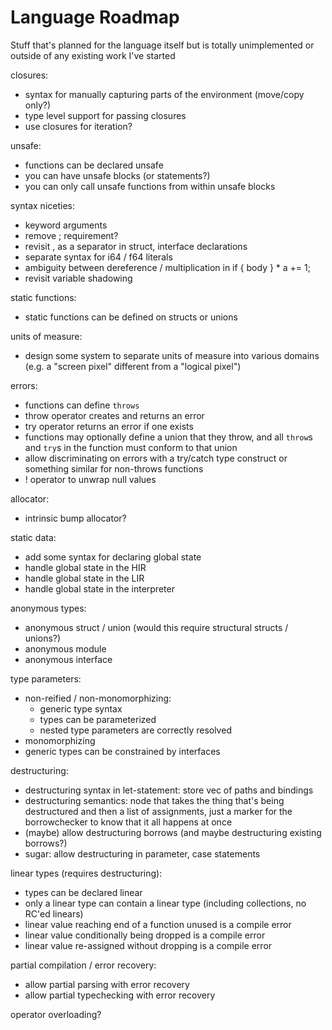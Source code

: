 # Language Roadmap

Stuff that's planned for the language itself but is totally unimplemented or outside of any existing work I've started

closures:
- syntax for manually capturing parts of the environment (move/copy only?)
- type level support for passing closures
- use closures for iteration?

unsafe:
- functions can be declared unsafe
- you can have unsafe blocks (or statements?)
- you can only call unsafe functions from within unsafe blocks

syntax niceties:
- keyword arguments
- remove ; requirement?
- revisit , as a separator in struct, interface declarations
- separate syntax for i64 / f64 literals
- ambiguity between dereference / multiplication in if { body } * a += 1;
- revisit variable shadowing

static functions:
- static functions can be defined on structs or unions

units of measure:
- design some system to separate units of measure into various domains (e.g. a "screen pixel" different from a "logical pixel")

errors:
- functions can define `throws`
- throw operator creates and returns an error
- try operator returns an error if one exists
- functions may optionally define a union that they throw, and all `throw`s and `try`s in the function must conform to that union
- allow discriminating on errors with a try/catch type construct or something similar for non-throws functions
- ! operator to unwrap null values

allocator:
- intrinsic bump allocator?

static data:
- add some syntax for declaring global state
- handle global state in the HIR
- handle global state in the LIR
- handle global state in the interpreter

anonymous types:
- anonymous struct / union (would this require structural structs / unions?)
- anonymous module
- anonymous interface

type parameters:
- non-reified / non-monomorphizing:
    - generic type syntax
    - types can be parameterized
    - nested type parameters are correctly resolved
- monomorphizing
- generic types can be constrained by interfaces

destructuring:
- destructuring syntax in let-statement: store vec of paths and bindings
- destructuring semantics: node that takes the thing that's being destructured and then a list of assignments, just a marker for the borrowchecker to know that it all happens at once
- (maybe) allow destructuring borrows (and maybe destructuring existing borrows?)
- sugar: allow destructuring in parameter, case statements

linear types (requires destructuring):
- types can be declared linear
- only a linear type can contain a linear type (including collections, no RC'ed linears)
- linear value reaching end of a function unused is a compile error
- linear value conditionally being dropped is a compile error
- linear value re-assigned without dropping is a compile error

partial compilation / error recovery:
- allow partial parsing with error recovery
- allow partial typechecking with error recovery

operator overloading?
